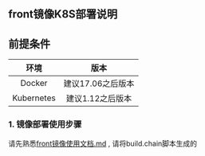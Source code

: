## front镜像K8S部署说明

## 前提条件

|   环境    | 版本                   |
| :------: | :----------------------: |
| Docker |       建议17.06之后版本    |
| Kubernetes |       建议1.12之后版本    |


### 1. 镜像部署使用步骤

  请先熟悉[front镜像使用文档.md](docker/front-install.md) ,
  请将build.chain脚本生成的
   
